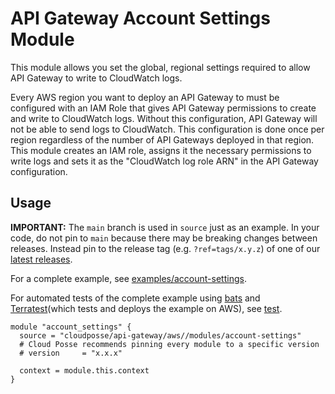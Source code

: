 # API Gateway Account Settings Module

This module allows you set the global, regional settings required to allow API Gateway to write to CloudWatch logs.

Every AWS region you want to deploy an API Gateway to must be configured with an IAM Role that gives API Gateway permissions to create and write to CloudWatch logs. Without this configuration, API Gateway will not be able to send logs to CloudWatch. This configuration is done once per region regardless of the number of API Gateways deployed in that region. This module creates an IAM role, assigns it the necessary permissions to write logs and sets it as the "CloudWatch log role ARN" in the API Gateway configuration.

## Usage

**IMPORTANT:** The `main` branch is used in `source` just as an example. In your code, do not pin to `main` because there may be breaking changes between releases.
Instead pin to the release tag (e.g. `?ref=tags/x.y.z`) of one of our [latest releases](https://github.com/cloudposse/terraform-aws-config/releases).

For a complete example, see [examples/account-settings](../../examples/account-settings).

For automated tests of the complete example using [bats](https://github.com/bats-core/bats-core) and [Terratest](https://github.com/gruntwork-io/terratest)(which tests and deploys the example on AWS), see [test](test).

```hcl
module "account_settings" {
  source = "cloudposse/api-gateway/aws//modules/account-settings"
  # Cloud Posse recommends pinning every module to a specific version
  # version     = "x.x.x"

  context = module.this.context
}
```
